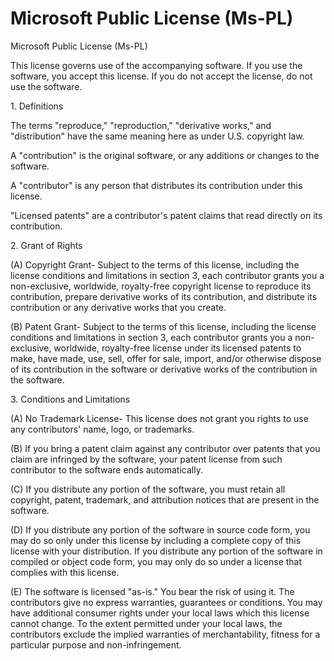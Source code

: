 # Microsoft Public License (Ms-PL)
Microsoft Public License (Ms-PL)

This license governs use of the accompanying software. If you use the software, you accept this license. If you do not accept the license, do not use the software.

1\. Definitions

The terms "reproduce," "reproduction," "derivative works," and "distribution" have the same meaning here as under U.S. copyright law.

A "contribution" is the original software, or any additions or changes to the software.

A "contributor" is any person that distributes its contribution under this license.

"Licensed patents" are a contributor's patent claims that read directly on its contribution.

2\. Grant of Rights

(A) Copyright Grant- Subject to the terms of this license, including the license conditions and limitations in section 3, each contributor grants you a non-exclusive, worldwide, royalty-free copyright license to reproduce its contribution, prepare derivative works of its contribution, and distribute its contribution or any derivative works that you create.

(B) Patent Grant- Subject to the terms of this license, including the license conditions and limitations in section 3, each contributor grants you a non-exclusive, worldwide, royalty-free license under its licensed patents to make, have made, use, sell, offer for sale, import, and/or otherwise dispose of its contribution in the software or derivative works of the contribution in the software.

3\. Conditions and Limitations

(A) No Trademark License- This license does not grant you rights to use any contributors' name, logo, or trademarks.

(B) If you bring a patent claim against any contributor over patents that you claim are infringed by the software, your patent license from such contributor to the software ends automatically.

(C) If you distribute any portion of the software, you must retain all copyright, patent, trademark, and attribution notices that are present in the software.

(D) If you distribute any portion of the software in source code form, you may do so only under this license by including a complete copy of this license with your distribution. If you distribute any portion of the software in compiled or object code form, you may only do so under a license that complies with this license.

(E) The software is licensed "as-is." You bear the risk of using it. The contributors give no express warranties, guarantees or conditions. You may have additional consumer rights under your local laws which this license cannot change. To the extent permitted under your local laws, the contributors exclude the implied warranties of merchantability, fitness for a particular purpose and non-infringement.